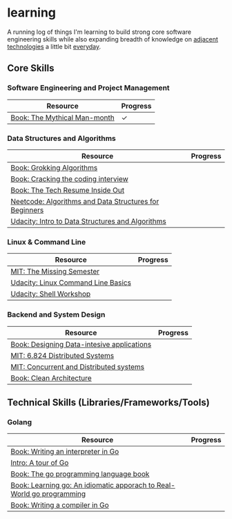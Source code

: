 # learning

A running log of things I'm learning to build strong core software engineering skills while also expanding breadth of knowledge on [adjacent technologies](http://www.effectiveengineer.com/blog/master-adjacent-disciplines) a little bit [everyday](https://jamesclear.com/continuous-improvement).

## Core Skills

### Software Engineering and Project Management

| Resource                                                                             | Progress |
| ------------------------------------------------------------------------------------ | -------- |
| [Book: The Mythical Man-month](https://en.wikipedia.org/wiki/The_Mythical_Man-Month) | ✓        |

### Data Structures and Algorithms

| Resource                                                                                                      | Progress |
| ------------------------------------------------------------------------------------------------------------- | -------- |
| [Book: Grokking Algorithms](https://www.manning.com/books/grokking-algorithms)                                |          |
| [Book: Cracking the coding interview](https://www.crackingthecodinginterview.com/resources.html)              |          |
| [Book: The Tech Resume Inside Out](https://thetechresume.com)                                                 |          |
| [Neetcode: Algorithms and Data Structures for Beginners](https://neetcode.io/courses/dsa-for-beginners/0)     |          |
| [Udacity: Intro to Data Structures and Algorithms](https://www.udacity.com/course/technical-interview--ud513) |          |

### Linux & Command Line

| Resource                                                                                              | Progress |
| ----------------------------------------------------------------------------------------------------- | -------- |
| [MIT: The Missing Semester](https://www.youtube.com/playlist?list=PLyzOVJj3bHQuloKGG59rS43e29ro7I57J) |          |
| [Udacity: Linux Command Line Basics](https://www.udacity.com/course/linux-command-line-basics--ud595) |          |
| [Udacity: Shell Workshop](https://www.udacity.com/course/shell-workshop--ud206)                       |          |

### Backend and System Design

| Resource                                                                                                                                | Progress |
| --------------------------------------------------------------------------------------------------------------------------------------- | -------- |
| [Book: Designing Data-intesive applications](https://www.oreilly.com/library/view/designing-data-intensive-applications/9781491903063/) |          |
| [MIT: 6.824 Distributed Systems](http://nil.csail.mit.edu/6.824/2020/schedule.html/)                                                    |          |
| [MIT: Concurrent and Distributed systems](https://www.cl.cam.ac.uk/teaching/2122/ConcDisSys/)                                           |          |
| [Book: Clean Architecture](https://www.oreilly.com/library/view/clean-architecture-a/9780134494272/)                                    |          |

## Technical Skills (Libraries/Frameworks/Tools)

### Golang

| Resource                                                                                                                                 | Progress |
| ---------------------------------------------------------------------------------------------------------------------------------------- | -------- |
| [Book: Writing an interpreter in Go](https://interpreterbook.com/)                                                                       |          |
| [Intro: A tour of Go](https://go.dev/tour/welcome/1)                                                                                     |          |
| [Book: The go programming language book](https://www.gopl.io/)                                                                           |          |
| [Book: Learning go: An idiomatic apporach to Real-World go programming](https://www.oreilly.com/library/view/learning-go/9781492077206/) |          |
| [Book: Writing a compiler in Go](https://compilerbook.com/)                                                                              |          |
